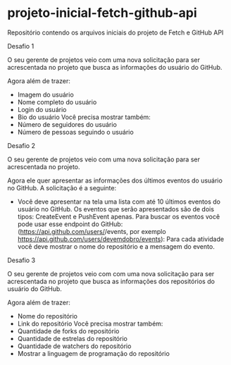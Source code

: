 # projeto-inicial-fetch-github-api
Repositório contendo os arquivos iniciais do projeto de Fetch e GitHub API

Desafio 1 

O seu gerente de projetos veio com uma nova solicitação para ser acrescentada no projeto que busca as informações do usuário do GitHub.

Agora além de trazer:
- Imagem do usuário
- Nome completo do usuário
- Login do usuário
- Bio do usuário
Você precisa mostrar também:
- Número de seguidores do usuário
- Número de pessoas seguindo o usuário

Desafio 2

O seu gerente de projetos veio com uma nova solicitação para ser acrescentada no projeto.

Agora ele quer apresentar as informações dos últimos eventos do usuário no GitHub.
A solicitação é a seguinte:
- Você deve apresentar na tela uma lista com até 10 últimos eventos do usuário no GitHub. Os eventos que serão apresentados são de dois tipos: CreateEvent e PushEvent apenas.
Para buscar os eventos você pode usar esse endpoint do GitHub:
(https://api.github.com/users/<coloque-o-nomedo-usuario-aqui>/events, por exemplo https://api.github.com/users/devemdobro/events):
Para cada atividade você deve mostrar o nome do repositório e a mensagem do evento.

Desafio 3

O seu gerente de projetos veio com com uma nova solicitação para ser acrescentada no projeto que busca as informações dos repositórios do usuário do GitHub.

Agora além de trazer:
- Nome do repositório
- Link do repositório
Você precisa mostrar também:
- Quantidade de forks do repositório
- Quantidade de estrelas do repositório
- Quantidade de watchers do repositório
- Mostrar a linguagem de programação do repositório